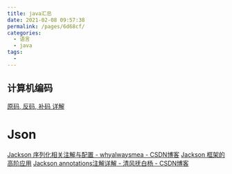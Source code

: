 ```yaml
---
title: java汇总
date: 2021-02-08 09:57:38
permalink: /pages/6d68cf/
categories:
  - 语言
  - java
tags:
  - 
---
```

## 计算机编码

[原码, 反码, 补码 详解](https://www.cnblogs.com/zhangziqiu/archive/2011/03/30/ComputerCode.html)

# Json

[Jackson 序列化相关注解与配置 - whyalwaysmea - CSDN博客](https://blog.csdn.net/u013435893/article/details/79324416)
[Jackson 框架的高阶应用](https://www.ibm.com/developerworks/cn/java/jackson-advanced-application/index.html)
[Jackson annotations注解详解 - 清风抚白杨 - CSDN博客](https://blog.csdn.net/sdyy321/article/details/40298081)

